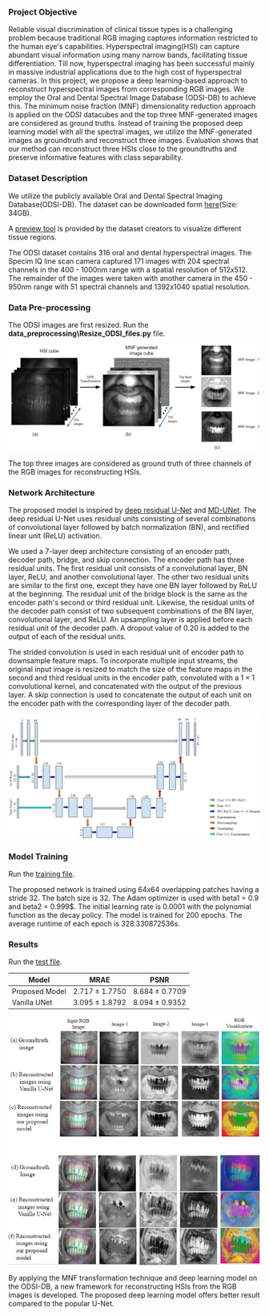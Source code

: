 ### Project Objective ###

Reliable visual discrimination of clinical tissue types is a challenging problem because traditional RGB imaging captures information restricted to the human eye's capabilities. Hyperspectral imaging(HSI) can capture abundant visual information using many narrow bands, facilitating tissue differentiation. Till now, hyperspectral imaging has been successful mainly in massive industrial applications due to the high cost of hyperspectral cameras. In this project, we propose a deep learning-based approach to reconstruct hyperspectral images from corresponding RGB images. We employ the Oral and Dental Spectral Image Database (ODSI-DB) to achieve this. The minimum noise fraction (MNF) dimensionality reduction approach is applied on the ODSI datacubes and the top three MNF-generated images are considered as ground truths. Instead of training the proposed deep learning model with all the spectral images, we utilize the MNF-generated images as groundtruth and reconstruct three images. Evaluation shows that our method can reconstruct three HSIs close to the groundtruths and preserve informative features with class separability. 

### Dataset Description ###
We utilize the publicly available Oral and Dental Spectral Imaging Database(ODSI-DB). The dataset can be downloaded form [here](https://cs.uef.fi/pub/color/spectra/ODSI-DB/)(Size: 34GB). 

A [preview tool](https://cs.uef.fi/pub/color/spectra/ODSI-DB/preview-tool-v2/) is provided by the dataset creators to visualize different tissue regions. 

The ODSI dataset contains 316 oral and dental hyperspectral images. The Specim IQ line scan camera captured 171 images with 204 spectral channels in the 400 - 1000nm range with a spatial resolution of 512x512. The remainder of the images were taken with another camera in the 450 - 950nm range with 51 spectral channels and 1392x1040 spatial resolution. 

### Data Pre-processing ###

The ODSI images are first resized. Run the **data_preprocessing\Resize_ODSI_files.py** file. 

![MNF generation figure](https://github.com/hafsa390/ODSI_Reconstruction/blob/main/images/mnf_figure_final.JPG)

The top three images are considered as ground truth of three channels of the RGB images for reconstructing HSIs.

### Network Architecture ###

The proposed model is inspired by [deep residual U-Net](https://arxiv.org/pdf/1711.10684) and [MD-UNet](https://www.sciencedirect.com/science/article/abs/pii/S1476927121000773). The deep residual U-Net uses residual units consisting of several combinations of convolutional layer followed by batch normalization (BN), and rectified linear unit (ReLU) activation.

We used a 7-layer deep architecture consisting of an encoder path, decoder path, bridge, and skip connection. The encoder path has three residual units. The first residual unit consists of a convolutional layer, BN layer, ReLU, and another convolutional layer. The other two residual units are similar to the first one, except they have one BN layer followed by ReLU at the beginning. The residual unit of the bridge block is the same as the encoder path's second or third residual unit. Likewise, the residual units of the decoder path consist of two subsequent combinations of the BN layer, convolutional layer, and ReLU. An upsampling layer is applied before each residual unit of the decoder path. A dropout value of 0.20 is added to the output of each of the residual units. 

The strided convolution is used in each residual unit of encoder path to downsample feature maps. To incorporate multiple input streams, the original input image is resized to match the size of the feature maps in the second and third residual units in the encoder path, convoluted with a $1 \times 1$ convolutional kernel, and concatenated with the output of the previous layer. A skip connection is used to concatenate the output of each unit on the encoder path with the corresponding layer of the decoder path.

![The proposed UNet figure](https://github.com/hafsa390/ODSI_Reconstruction/blob/main/images/unet_final.JPG)

### Model Training ###

Run the [training file](https://github.com/hafsa390/ODSI_Reconstruction/blob/main/train.py).

The proposed network is trained using 64x64 overlapping patches having a stride 32. The batch size is 32. The Adam optimizer is used with beta1 = 0.9 and beta2 = 0.999$. The initial learning rate is 0.0001 with the polynomial function as the decay policy. The model is trained for 200 epochs. The average runtime of each epoch is 328.330872536s.


### Results ###

Run the [test file](https://github.com/hafsa390/ODSI_Reconstruction/blob/main/evaluate_model.py).

|Model          |MRAE                |PSNR               |
|---------------|--------------------|-------------------|
|Proposed Model | 2.717 $\pm$ 1.7750 | 8.684 $\pm$ 0.7709|
|Vanilla UNet   | 3.095 $\pm$ 1.8792 | 8.094 $\pm$ 0.9352|

![Qualitative evaluation of results](https://github.com/hafsa390/ODSI_Reconstruction/blob/main/images/result_updated.JPG)

By applying the MNF transformation technique and deep learning model on the ODSI-DB, a new framework for reconstructing HSIs from the RGB images is developed. The proposed deep learning model offers better result compared to the popular U-Net.
